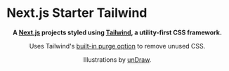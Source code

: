 # Next.js Starter Tailwind
 <div align="center">
 <p><strong>A <a href="https://nextjs.org" target="_blank">Next.js</a> projects styled using <a href="https://tailwindcss.com/" target="_blank">Tailwind</a>, a utility-first CSS framework.</strong></p>
 <p>Uses Tailwind's <a href="https://tailwindcss.com/docs/controlling-file-size" target="_blank">built-in purge option</a> to remove unused CSS.</p>
 <p>Illustrations by <a href="https://undraw.co/" target="_blank">unDraw</a>.</p>
</div>
